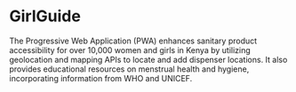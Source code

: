 # GirlGuide
The Progressive Web Application (PWA) enhances sanitary product accessibility for over 10,000 women and girls in Kenya by utilizing geolocation and mapping APIs to locate and add dispenser locations. It also provides educational resources on menstrual health and hygiene, incorporating information from WHO and UNICEF.
